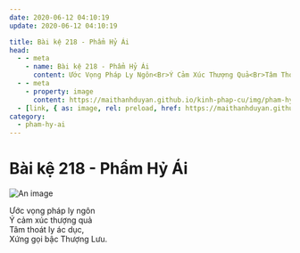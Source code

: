 ```yaml
---
date: 2020-06-12 04:10:19
update: 2020-06-12 04:10:19

title: Bài kệ 218 - Phẩm Hỷ Ái
head:
  - - meta
    - name: Bài kệ 218 - Phẩm Hỷ Ái
      content: Ước Vọng Pháp Ly Ngôn<Br>Ý Cảm Xúc Thượng Quả<Br>Tâm Thoát Ly Ác Dục,<Br>Xứng Gọi Bậc Thượng Lưu.<Br>
  - - meta
    - property: image
      content: https://maithanhduyan.github.io/kinh-phap-cu/img/pham-hy-ai/pham-hy-ai-218.jpg
  - [link, { as: image, rel: preload, href: https://maithanhduyan.github.io/kinh-phap-cu/img/pham-hy-ai/pham-hy-ai-218.jpg }]
category:
  - pham-hy-ai
---
```


# Bài kệ 218 - Phẩm Hỷ Ái

![An image](/img/pham-hy-ai/pham-hy-ai-218.jpg)

Ước vọng pháp ly ngôn<br>Ý cảm xúc thượng quả<br>Tâm thoát ly ác dục,<br>Xứng gọi bậc Thượng Lưu.<br>
